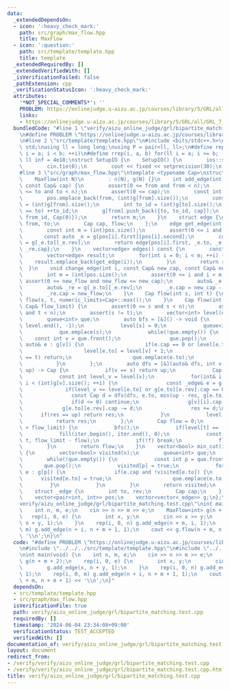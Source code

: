 ```yaml
---
data:
  _extendedDependsOn:
  - icon: ':heavy_check_mark:'
    path: src/graph/max_flow.hpp
    title: MaxFlow
  - icon: ':question:'
    path: src/template/template.hpp
    title: template
  _extendedRequiredBy: []
  _extendedVerifiedWith: []
  _isVerificationFailed: false
  _pathExtension: cpp
  _verificationStatusIcon: ':heavy_check_mark:'
  attributes:
    '*NOT_SPECIAL_COMMENTS*': ''
    PROBLEM: https://onlinejudge.u-aizu.ac.jp/courses/library/5/GRL/all/GRL_7_A
    links:
    - https://onlinejudge.u-aizu.ac.jp/courses/library/5/GRL/all/GRL_7_A
  bundledCode: "#line 1 \"verify/aizu_online_judge/grl/bipartite_matching.test.cpp\"\
    \n#define PROBLEM \"https://onlinejudge.u-aizu.ac.jp/courses/library/5/GRL/all/GRL_7_A\"\
    \n#line 2 \"src/template/template.hpp\"\n#include <bits/stdc++.h>\nusing namespace\
    \ std;\nusing ll = long long;\nusing P = pair<ll, ll>;\n#define rep(i, a, b) for(ll\
    \ i = a; i < b; ++i)\n#define rrep(i, a, b) for(ll i = a; i >= b; --i)\nconstexpr\
    \ ll inf = 4e18;\nstruct SetupIO {\n    SetupIO() {\n        ios::sync_with_stdio(0);\n\
    \        cin.tie(0);\n        cout << fixed << setprecision(30);\n    }\n} setup_io;\n\
    #line 3 \"src/graph/max_flow.hpp\"\ntemplate <typename Cap>\nstruct MaxFlow {\n\
    \    MaxFlow(int N)\n        : n(N), g(N) {}\n    int add_edge(int from, int to,\
    \ const Cap& cap) {\n        assert(0 <= from and from < n);\n        assert(0\
    \ <= to and to < n);\n        assert(0 <= cap);\n        const int m = (int)pos.size();\n\
    \        pos.emplace_back(from, (int)g[from].size());\n        const int from_id\
    \ = (int)g[from].size();\n        int to_id = (int)g[to].size();\n        if(from\
    \ == to) ++to_id;\n        g[from].push_back({to, to_id, cap});\n        g[to].push_back({from,\
    \ from_id, Cap(0)});\n        return m;\n    }\n    struct edge {\n        int\
    \ from, to;\n        Cap cap, flow;\n    };\n    edge get_edge(int i) const {\n\
    \        const int m = (int)pos.size();\n        assert(0 <= i and i < m);\n \
    \       const auto _e = g[pos[i].first][pos[i].second];\n        const auto _re\
    \ = g[_e.to][_e.rev];\n        return edge{pos[i].first, _e.to, _e.cap + _re.cap,\
    \ _re.cap};\n    }\n    vector<edge> edges() const {\n        const int m = (int)pos.size();\n\
    \        vector<edge> result;\n        for(int i = 0; i < m; ++i) {\n        \
    \    result.emplace_back(get_edge(i));\n        }\n        return result;\n  \
    \  }\n    void change_edge(int i, const Cap& new_cap, const Cap& new_flow) {\n\
    \        int m = (int)pos.size();\n        assert(0 <= i and i < m);\n       \
    \ assert(0 <= new_flow and new_flow <= new_cap);\n        auto& _e = g[pos[i].first][pos[i].second];\n\
    \        auto& _re = g[_e.to][_e.rev];\n        _e.cap = new_cap - new_flow;\n\
    \        _re.cap = new_flow;\n    }\n    Cap flow(int s, int t) {\n        return\
    \ flow(s, t, numeric_limits<Cap>::max());\n    }\n    Cap flow(int s, int t, const\
    \ Cap& flow_limit) {\n        assert(0 <= s and s < n);\n        assert(0 <= t\
    \ and t < n);\n        assert(s != t);\n        vector<int> level(n), iter(n);\n\
    \        queue<int> que;\n        auto bfs = [&]() -> void {\n            fill(level.begin(),\
    \ level.end(), -1);\n            level[s] = 0;\n            queue<int>().swap(que);\n\
    \            que.emplace(s);\n            while(!que.empty()) {\n            \
    \    const int v = que.front();\n                que.pop();\n                for(const\
    \ auto& e : g[v]) {\n                    if(e.cap == 0 or level[e.to] >= 0) continue;\n\
    \                    level[e.to] = level[v] + 1;\n                    if(e.to\
    \ == t) return;\n                    que.emplace(e.to);\n                }\n \
    \           }\n        };\n        auto dfs = [&](auto& dfs, int v, const Cap&\
    \ up) -> Cap {\n            if(v == s) return up;\n            Cap res = 0;\n\
    \            const int level_v = level[v];\n            for(int& i = iter[v];\
    \ i < (int)g[v].size(); ++i) {\n                const _edge& e = g[v][i];\n  \
    \              if(level_v <= level[e.to] or g[e.to][e.rev].cap == 0) continue;\n\
    \                const Cap d = dfs(dfs, e.to, min(up - res, g[e.to][e.rev].cap));\n\
    \                if(d <= 0) continue;\n                g[v][i].cap += d;\n   \
    \             g[e.to][e.rev].cap -= d;\n                res += d;\n          \
    \      if(res == up) return res;\n            }\n            level[v] = n;\n \
    \           return res;\n        };\n        Cap flow = 0;\n        while(flow\
    \ < flow_limit) {\n            bfs();\n            if(level[t] == -1) break;\n\
    \            fill(iter.begin(), iter.end(), 0);\n            const Cap f = dfs(dfs,\
    \ t, flow_limit - flow);\n            if(!f) break;\n            flow += f;\n\
    \        }\n        return flow;\n    }\n    vector<bool> min_cut(int s) const\
    \ {\n        vector<bool> visited(n);\n        queue<int> que;\n        que.emplace(s);\n\
    \        while(!que.empty()) {\n            const int p = que.front();\n     \
    \       que.pop();\n            visited[p] = true;\n            for(const auto&\
    \ e : g[p]) {\n                if(e.cap and !visited[e.to]) {\n              \
    \      visited[e.to] = true;\n                    que.emplace(e.to);\n       \
    \         }\n            }\n        }\n        return visited;\n    }\n\n   private:\n\
    \    struct _edge {\n        int to, rev;\n        Cap cap;\n    };\n    int n;\n\
    \    vector<pair<int, int>> pos;\n    vector<vector<_edge>> g;\n};\n#line 4 \"\
    verify/aizu_online_judge/grl/bipartite_matching.test.cpp\"\nint main(void) {\n\
    \    int n, m, e;\n    cin >> n >> m >> e;\n    MaxFlow<int> g(n + m + 2);\n \
    \   rep(i, 0, e) {\n        int x, y;\n        cin >> x >> y;\n        g.add_edge(x,\
    \ n + y, 1);\n    }\n    rep(i, 0, n) g.add_edge(n + m, i, 1);\n    rep(i, 0,\
    \ m) g.add_edge(n + i, n + m + 1, 1);\n    cout << g.flow(n + m, n + m + 1) <<\
    \ '\\n';\n}\n"
  code: "#define PROBLEM \"https://onlinejudge.u-aizu.ac.jp/courses/library/5/GRL/all/GRL_7_A\"\
    \n#include \"../../../src/template/template.hpp\"\n#include \"../../../src/graph/max_flow.hpp\"\
    \nint main(void) {\n    int n, m, e;\n    cin >> n >> m >> e;\n    MaxFlow<int>\
    \ g(n + m + 2);\n    rep(i, 0, e) {\n        int x, y;\n        cin >> x >> y;\n\
    \        g.add_edge(x, n + y, 1);\n    }\n    rep(i, 0, n) g.add_edge(n + m, i,\
    \ 1);\n    rep(i, 0, m) g.add_edge(n + i, n + m + 1, 1);\n    cout << g.flow(n\
    \ + m, n + m + 1) << '\\n';\n}"
  dependsOn:
  - src/template/template.hpp
  - src/graph/max_flow.hpp
  isVerificationFile: true
  path: verify/aizu_online_judge/grl/bipartite_matching.test.cpp
  requiredBy: []
  timestamp: '2024-06-04 23:34:08+09:00'
  verificationStatus: TEST_ACCEPTED
  verifiedWith: []
documentation_of: verify/aizu_online_judge/grl/bipartite_matching.test.cpp
layout: document
redirect_from:
- /verify/verify/aizu_online_judge/grl/bipartite_matching.test.cpp
- /verify/verify/aizu_online_judge/grl/bipartite_matching.test.cpp.html
title: verify/aizu_online_judge/grl/bipartite_matching.test.cpp
---
```


